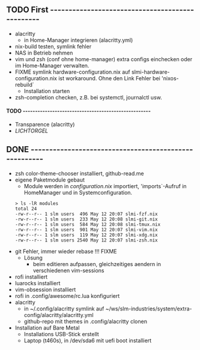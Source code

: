 ## TODO First ------------------------------------------------
- alacritty
  - in Home-Manager integrieren (alacritty.yml)
- nix-build testen, symlink fehler
- NAS in Betrieb nehmen
- vim und zsh (conf ohne home-manager) extra configs einchecken oder im Home-Manager verwalten.
- FIXME symlink hardware-configuration.nix auf slmi-hardware-configuration.nix ist workaround. Ohne den Link Fehler bei 'nixos-rebuild\`
  - Installation starten
- zsh-completion checken, z.B. bei systemctl, journalctl usw.
#### TODO ----------------------------------------------------
- Transparence (alacritty)
- *LICHTORGEL*
## DONE ------------------------------------------------------
- zsh color-theme-chooser installiert, github-read.me
- eigene Paketmodule gebaut
  - Module werden in *configuration.nix* importiert, 'imports\`-Aufruf in HomeManager und in Systemconfiguration.
  ```
  > ls -lR modules
  total 24
  -rw-r--r-- 1 slm users  496 May 12 20:07 slmi-fzf.nix
  -rw-r--r-- 1 slm users  233 May 12 20:08 slmi-git.nix
  -rw-r--r-- 1 slm users  584 May 12 20:08 slmi-tmux.nix
  -rw-r--r-- 1 slm users  901 May 12 20:07 slmi-vim.nix
  -rw-r--r-- 1 slm users  119 May 12 20:07 slmi-xdg.nix
  -rw-r--r-- 1 slm users 2540 May 12 20:07 slmi-zsh.nix
  ```
- git Fehler, immer wieder rebase !!! FIXME
  - Lösung
    - beim editieren aufpassen, gleichzeitiges aendern in verschiedenen vim-sessions
- rofi installiert
- luarocks installiert
- vim-obsession installiert
- rofi in .config/awesome/rc.lua konfiguriert
- alacritty
  - in ~/.config/alacritty symlink auf ~/ws/slm-industries/system/extra-config/alacritty/alacritty.yml
  - github-repo mit themes in .config/alacritty clonen
- Installation auf Bare Metal
  - Installations USB-Stick erstellt
  - Laptop (t460s), in /dev/sda6 mit uefi boot installiert
